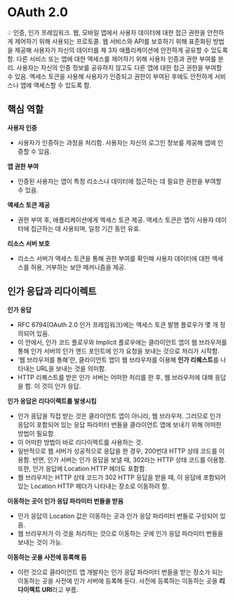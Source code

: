 # OAuth 2.0

<aside>
💡 인증, 인가 프레임워크.
웹, 모바일 앱에서 사용자 데이터에 대한 접근 권한을 안전하게 제어하기 위해 사용되는 프로토콜.
웹 서비스와 API를 보호하기 위해 표준화된 방법을 제공해 사용자가 자신의 데이터를 제 3자 애플리케이션에 안전하게 공유할 수 있도록 함.
다른 서비스 또는 앱에 대한 액세스를 제어하기 위해 사용자 인증과 권한 부여를 분리.
사용자는 자신의 인증 정보를 공유하지 않고도 다른 앱에 대한 접근 권한을 부여할 수 있음.
액세스 토큰을 사용해 사용자가 인증되고 권한이 부여된 후에도 안전하게 서비스나 앱에 액세스할 수 있도록 함.

</aside>

## 핵심 역할

**사용자 인증**

- 사용자가 인증하는 과정을 처리함. 사용자는 자신의 로그인 정보를 제공해 앱에 인증할 수 있음.

**앱 권한 부여**

- 인증된 사용자는 앱이 특정 리소스나 데이터에 접근하는 데 필요한 권한을 부여할 수 있음.

**액세스 토큰 제공**

- 권한 부여 후, 애플리케이션에게 액세스 토큰 제공. 액세스 토큰은 앱이 사용자 데이터에 접근하는 데 사용되며, 일정 기간 동안 유효.

**리소스 서버 보호**

- 리소스 서버가 액세스 토큰을 통해 권한 부여를 확인해 사용자 데이터에 대한 액세스를 허용, 거부하는 보안 메커니즘을 제공.

## **인가 응답과 리다이렉트**

**인가 응답**

- RFC 6794(OAuth 2.0 인가 프레임워크)에는 액세스 토큰 발행 플로우가 몇 개 정의되어 있음.
- 이 안에서, 인가 코드 플로우와 Implicit 플로우에는 클라이언트 앱이 웹 브라우저를 통해 인가 서버의 인가 엔드 포인트에 인가 요청을 보내는 것으로 처리가 시작함.
- ‘웹 브라우저를 통해’란, 클라이언트 앱이 웹 브라우저를 이용해 **인가 리퀘스트**를 나타내는 URL을 보내는 것을 의미함.
- HTTP 리퀘스트를 받은 인가 서버는 어떠한 처리를 한 후, 웹 브라우저에 대해 응답을 함. 이 것이 인가 응답.

**인가 응답은 리다이렉트를 발생시킴**

- 인가 응답을 직접 받는 것은 클라이언트 앱이 아니라, 웹 브라우저. 그러므로 인가 응답이 포함되어 있는 응답 파라미터 번들을 클라이언트 앱에 보내기 위해 어떠한 방법이 필요함.
- 이 어떠한 방법이 바로 리다이렉트를 사용하는 것.
- 일반적으로 웹 서버가 성공적으로 응답을 한 경우, 200번대 HTTP 상태 코드를 이용함. 반면, 인가 서버는 인가 응답을 보낼 때, 302라는 HTTP 상태 코드를 이용함. 또한, 인가 응답에 Location HTTP 헤더도 포함함.
- 웹 브라우저는 HTTP 상태 코드가 302 HTTP 응답을 받을 때, 이 응답에 포함되어 있는 Location HTTP 헤더가 나타내는 장소로 이동하려 함.

**이동하는 곳이 인가 응답 파라미터 번들을 받음**

- 인가 응답의 Location 값은 이동하는 곳과 인가 응답 파라미터 번들로 구성되어 있음.
- 웹 브라우저가 이 것을 처리하는 것으로 이동하는 곳에 인가 응답 파라미터 번들을 보내는 것이 가능.

**이동하는 곳을 사전에 등록해 둠**

- 이런 것으로 클라이언트 앱 개발자는 인가 응답 파라미터 번들을 받는 장소가 되는 이동하는 곳을 사전에 인가 서버에 등록해 둔다. 사전에 등록하는 이동하는 곳을 **리다이렉트 URI**라고 부름.